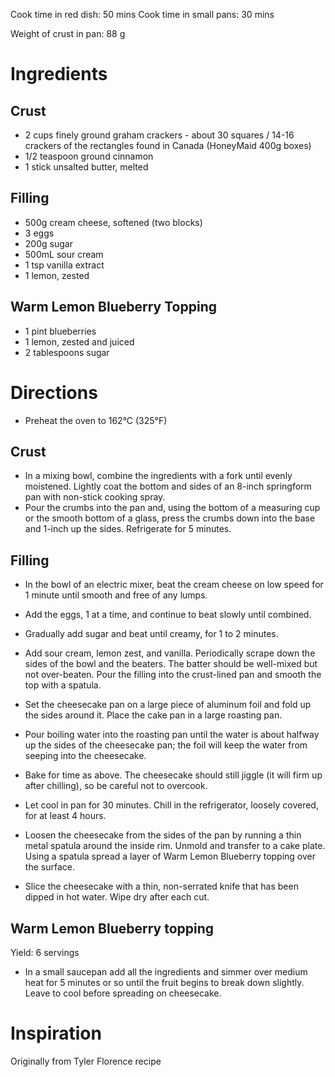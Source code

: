 Cook time in red dish: 50 mins
Cook time in small pans: 30 mins

Weight of crust in pan: 88 g

# Ingredients
## Crust
* 2 cups finely ground graham crackers - about 30 squares / 14-16 crackers of the rectangles found in Canada (HoneyMaid 400g boxes)
* 1/2 teaspoon ground cinnamon
* 1 stick unsalted butter, melted

## Filling
* 500g cream cheese, softened (two blocks)
* 3 eggs
* 200g sugar
* 500mL sour cream
* 1 tsp vanilla extract
* 1 lemon, zested

## Warm Lemon Blueberry Topping
* 1 pint blueberries
* 1 lemon, zested and juiced
* 2 tablespoons sugar


# Directions
* Preheat the oven to 162°C (325°F)

## Crust
* In a mixing bowl, combine the ingredients with a fork until evenly moistened. Lightly coat the bottom and sides of an 8-inch springform pan with non-stick cooking spray.
* Pour the crumbs into the pan and, using the bottom of a measuring cup or the smooth bottom of a glass, press the crumbs down into the base and 1-inch up the sides. Refrigerate for 5 minutes.

## Filling
* In the bowl of an electric mixer, beat the cream cheese on low speed for 1 minute until smooth and free of any lumps.
* Add the eggs, 1 at a time, and continue to beat slowly until combined. 
* Gradually add sugar and beat until creamy, for 1 to 2 minutes.
* Add sour cream, lemon zest, and vanilla. Periodically scrape down the sides of the bowl and the beaters. The batter should be well-mixed but not over-beaten. Pour the filling into the crust-lined pan and smooth the top with a spatula.
* Set the cheesecake pan on a large piece of aluminum foil and fold up the sides around it. Place the cake pan in a large roasting pan. 
* Pour boiling water into the roasting pan until the water is about halfway up the sides of the cheesecake pan; the foil will keep the water from seeping into the cheesecake.
* Bake for time as above. The cheesecake should still jiggle (it will firm up after chilling), so be careful not to overcook. 
* Let cool in pan for 30 minutes. Chill in the refrigerator, loosely covered, for at least 4 hours.
 
* Loosen the cheesecake from the sides of the pan by running a thin metal spatula around the inside rim. Unmold and transfer to a cake plate. Using a spatula spread a layer of Warm Lemon Blueberry topping over the surface.
* Slice the cheesecake with a thin, non-serrated knife that has been dipped in hot water. Wipe dry after each cut.

## Warm Lemon Blueberry topping
Yield: 6 servings

* In a small saucepan add all the ingredients and simmer over medium heat for 5 minutes or so until the fruit begins to break down slightly. Leave to cool before spreading on cheesecake.
 
 # Inspiration
 Originally from Tyler Florence recipe
